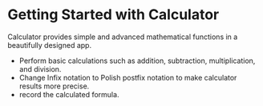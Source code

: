 # Getting Started with Calculator

Calculator provides simple and advanced mathematical functions in a beautifully designed app.
 - Perform basic calculations such as addition, subtraction, multiplication, and division.
 - Change Infix notation to Polish postfix notation to make calculator results more precise.
 - record the calculated formula.
